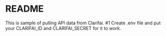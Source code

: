 # README

This is sample of pulling API data from Clarifai.
#1 Create .env file and put your CLARIFAI_ID and CLARIFAI_SECRET for it to work.